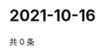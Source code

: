 # 2021-10-16

共 0 条

<!-- BEGIN WEIBO -->
<!-- 最后更新时间 Sat Oct 16 2021 19:08:55 GMT+0800 (China Standard Time) -->

<!-- END WEIBO -->
